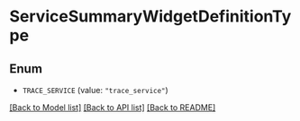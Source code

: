 # ServiceSummaryWidgetDefinitionType

## Enum


* `TRACE_SERVICE` (value: `"trace_service"`)


[[Back to Model list]](../README.md#documentation-for-models) [[Back to API list]](../README.md#documentation-for-api-endpoints) [[Back to README]](../README.md)


